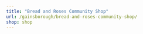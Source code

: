 ```yaml
---
title: "Bread and Roses Community Shop"
url: /gainsborough/bread-and-roses-community-shop/
shop: shop
---
```

